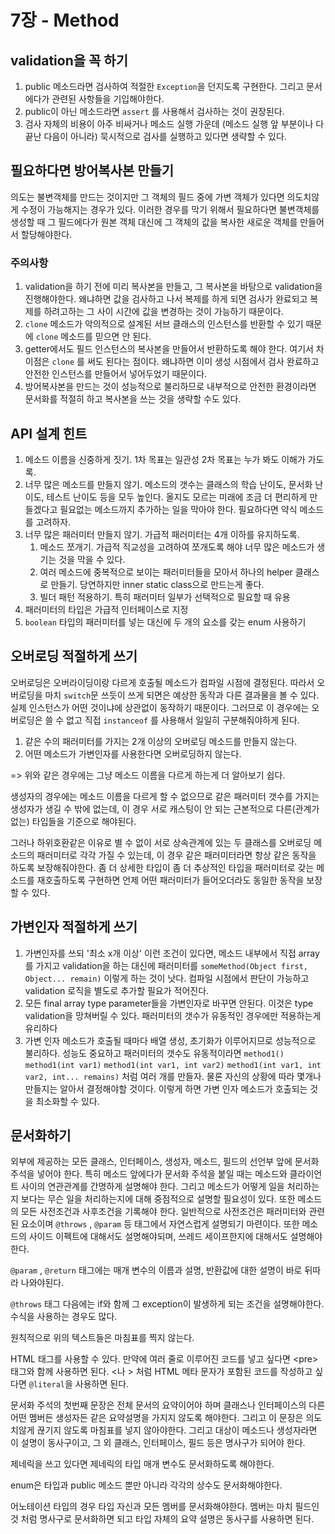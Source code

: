 # 7장 - Method

## validation을 꼭 하기

1. public 메소드라면 검사하여 적절한 `Exception`을 던지도록 구현한다. 그리고 문서에다가 관련된 사항들을 기입해야한다.
2. public이 아닌 메소드라면 `assert` 를 사용해서 검사하는 것이 권장된다.
3. 검사 자체의 비용이 아주 비싸거나 메소드 실행 가운데 \(메소드 실행 앞 부분이나 다 끝난 다음이 아니라\) 묵시적으로 검사를 실행하고 있다면 생략할 수 있다.

## 필요하다면 방어복사본 만들기

의도는 불변객체를 만드는 것이지만 그 객체의 필드 중에 가변 객체가 있다면 의도치않게 수정이 가능해지는 경우가 있다. 이러한 경우를 막기 위해서 필요하다면 불변객체를 생성할 때 그 필드에다가 원본 객체 대신에 그 객체의 값을 복사한 새로운 객체를 만들어서 할당해야한다.

### 주의사항

1. validation을 하기 전에 미리 복사본을 만들고, 그 복사본을 바탕으로 validation을 진행해야한다. 왜냐하면 값을 검사하고 나서 복제를 하게 되면 검사가 완료되고 복제를 하려고하는 그 사이 시간에 값을 변경하는 것이 가능하기 때문이다. 
2. `clone` 메소드가 악의적으로 설계된 서브 클래스의 인스턴스를 반환할 수 있기 때문에 `clone` 메소드를 믿으면 안 된다.
3. getter에서도 필드 인스턴스의 복사본을 만들어서 반환하도록 해야 한다. 여기서 차이점은 `clone` 를 써도 된다는 점이다. 왜냐하면 이미 생성 시점에서 검사 완료하고 안전한 인스턴스를 만들어서 넣어두었기 때문이다.
4. 방어복사본을 만드는 것이 성능적으로 불리하므로 내부적으로 안전한 환경이라면 문서화를 적절히 하고 복사본을 쓰는 것을 생략할 수도 있다.

## API 설계 힌트

1. 메소드 이름을 신중하게 짓기. 1차 목표는 일관성 2차 목표는 누가 봐도 이해가 가도록.
2. 너무 많은 메소드를 만들지 않기. 메소드의 갯수는 클래스의 학습 난이도, 문서화 난이도, 테스트 난이도 등을 모두 높인다. 올지도 모르는 미래에 조금 더 편리하게 만들겠다고 필요없는 메소드까지 추가하는 일을 막아야 한다. 필요하다면 약식 메소드를 고려하자.
3. 너무 많은 패러미터 만들지 않기. 가급적 패러미터는 4개 이하를 유지하도록.
   1. 메소드 쪼개기. 가급적 직교성을 고려하여 쪼개도록 해야 너무 많은 메소드가 생기는 것을 막을 수 있다.
   2. 여러 메소드에 중복적으로 보이는 패러미터들을 모아서 하나의 helper 클래스로 만들기. 당연하지만 inner static class으로 만드는게 좋다.
   3. 빌더 패턴 적용하기. 특히 패러미터 일부가 선택적으로 필요할 때 유용
4. 패러미터의 타입은 가급적 인터페이스로 지정
5. `boolean` 타입의 패러미터를 넣는 대신에 두 개의 요소를 갖는 enum 사용하기

## 오버로딩 적절하게 쓰기

오버로딩은 오버라이딩이랑 다르게 호출될 메소드가 컴파일 시점에 결정된다. 따라서 오버로딩을 마치 `switch`문 쓰듯이 쓰게 되면은 예상한 동작과 다른 결과물을 볼 수 있다. 실제 인스턴스가 어떤 것이냐에 상관없이 동작하기 때문이다. 그러므로 이 경우에는 오버로딩은 쓸 수 없고 직접 `instanceof` 를 사용해서 일일히 구분해줘야하게 된다.

1. 같은 수의 패러미터를 가지는 2개 이상의 오버로딩 메소드를 만들지 않는다.
2. 어떤 메소드가 가변인자를 사용한다면 오버로딩하지 않는다.

=&gt; 위와 같은 경우에는 그냥 메소드 이름을 다르게 하는게 더 알아보기 쉽다.

생성자의 경우에는 메소드 이름을 다르게 할 수 없으므로 같은 패러미터 갯수를 가지는 생성자가 생길 수 밖에 없는데, 이 경우 서로 캐스팅이 안 되는 근본적으로 다른\(관계가 없는\) 타입들을 기준으로 해야된다.

그러나 하위호환같은 이유로 별 수 없이 서로 상속관계에 있는 두 클래스를 오버로딩 메소드의 패러미터로 각각 가질 수 있는데, 이 경우 같은 패러미터라면 항상 같은 동작을 하도록 보장해줘야한다. 좀 더 상세한 타입이 좀 더 추상적인 타입을 패러미터로 갖는 메소드를 재호출하도록 구현하면 언제 어떤 패러미터가 들어오더라도 동일한 동작을 보장할 수 있다.

## 가변인자 적절하게 쓰기

1. 가변인자를 쓰되 '최소 x개 이상' 이런 조건이 있다면, 메소드 내부에서 직접 array를 가지고 validation을 하는 대신에 패러미터를 `someMethod(Object first, Object... remain)` 이렇게 하는 것이 낫다. 컴파일 시점에서 판단이 가능하고 validation 로직을 별도로 추가할 필요가 적어진다.
2. 모든 final array type parameter들을 가변인자로 바꾸면 안된다. 이것은 type validation을 망쳐버릴 수 있다. 패러미터의 갯수가 유동적인 경우에만 적용하는게 유리하다
3. 가변 인자 메소드가 호출될 때마다 배열 생성, 초기화가 이루어지므로 성능적으로 불리하다. 성능도 중요하고 패러미터의 갯수도 유동적이라면 `method1()` `method1(int var1)` `method1(int var1, int var2)` `method1(int var1, int var2, int... remains)` 처럼 여러 개를 만들자. 물론 자신의 상황에 따라 몇개나 만들지는 알아서 결정해야할 것이다. 이렇게 하면 가변 인자 메소드가 호출되는 것을 최소화할 수 있다.

## 문서화하기

외부에 제공하는 모든 클래스, 인터페이스, 생성자, 메소드, 필드의 선언부 앞에 문서화 주석을 넣어야 한다. 특히 메소드 앞에다가 문서화 주석을 붙일 때는 메소드와 클라이언트 사이의 연관관계를 간명하게 설명해야 한다. 그리고 메소드가 어떻게 일을 처리하는지 보다는 무슨 일을 처리하는지에 대해 중점적으로 설명할 필요성이 있다. 또한 메소드의 모든 사전조건과 사후조건을 기록해야 한다. 일반적으로 사전조건은 패러미터와 관련된 요소이며 `@throws` , `@param` 등 태그에서 자연스럽게 설명되기 마련이다. 또한 메소드의 사이드 이펙트에 대해서도 설명해야되며, 쓰레드 세이프한지에 대해서도 설명해야 한다.

`@param` , `@return` 태그에는 매개 변수의 이름과 설명, 반환값에 대한 설명이 바로 뒤따라 나와야된다.

`@throws` 태그 다음에는 if와 함께 그 exception이 발생하게 되는 조건을 설명해야한다. 수식을 사용하는 경우도 많다.

원칙적으로 위의 텍스트들은 마침표를 찍지 않는다.

HTML 태그를 사용할 수 있다. 만약에 여러 줄로 이루어진 코드를 넣고 싶다면 &lt;pre&gt; 태그와 함께 사용하면 된다. &lt;나 &gt; 처럼 HTML 메타 문자가 포함된 코드를 작성하고 싶다면 `@literal`을 사용하면 된다.

문서화 주석의 첫번째 문장은 전체 문서의 요약이어야 하며 클래스나 인터페이스의 다른 어떤 멤버든 생성자든 같은 요약설명을 가지지 않도록 해야한다. 그리고 이 문장은 의도치않게 끊기지 않도록 마침표를 넣지 않아야한다. 그리고 대상이 메소드나 생성자라면 이 설명이 동사구이고, 그 외 클래스, 인터페이스, 필드 등은 명사구가 되어야 한다.

제네릭을 쓰고 있다면 제네릭의 타입 매개 변수도 문서화하도록 해야한다.

enum은 타입과 public 메소드 뿐만 아니라 각각의 상수도 문서화해야한다.

어노테이션 타입의 경우 타입 자신과 모든 멤버를 문서화해야한다. 멤버는 마치 필드인 것 처럼 명사구로 문서화하면 되고 타입 자체의 요약 설명은 동사구를 사용하면 된다.

